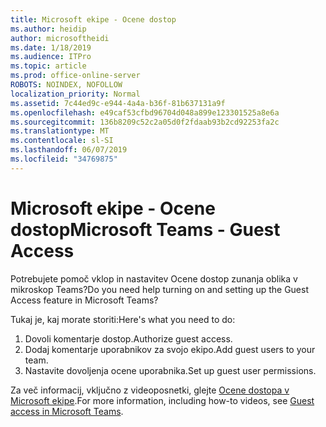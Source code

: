 ```yaml
---
title: Microsoft ekipe - Ocene dostop
ms.author: heidip
author: microsoftheidi
ms.date: 1/18/2019
ms.audience: ITPro
ms.topic: article
ms.prod: office-online-server
ROBOTS: NOINDEX, NOFOLLOW
localization_priority: Normal
ms.assetid: 7c44ed9c-e944-4a4a-b36f-81b637131a9f
ms.openlocfilehash: e49caf53cfbd96704d048a899e123301525a8e6a
ms.sourcegitcommit: 136b8209c52c2a05d0f2fdaab93b2cd92253fa2c
ms.translationtype: MT
ms.contentlocale: sl-SI
ms.lasthandoff: 06/07/2019
ms.locfileid: "34769875"
---
```

# <a name="microsoft-teams---guest-access"></a><span data-ttu-id="4076f-102">Microsoft ekipe - Ocene dostop</span><span class="sxs-lookup"><span data-stu-id="4076f-102">Microsoft Teams - Guest Access</span></span>

<span data-ttu-id="4076f-103">Potrebujete pomoč vklop in nastavitev Ocene dostop zunanja oblika v mikroskop Teams?</span><span class="sxs-lookup"><span data-stu-id="4076f-103">Do you need help turning on and setting up the Guest Access feature in Microsoft Teams?</span></span>

<span data-ttu-id="4076f-104">Tukaj je, kaj morate storiti:</span><span class="sxs-lookup"><span data-stu-id="4076f-104">Here's what you need to do:</span></span>

1. <span data-ttu-id="4076f-105">Dovoli komentarje dostop.</span><span class="sxs-lookup"><span data-stu-id="4076f-105">Authorize guest access.</span></span>
1. <span data-ttu-id="4076f-106">Dodaj komentarje uporabnikov za svojo ekipo.</span><span class="sxs-lookup"><span data-stu-id="4076f-106">Add guest users to your team.</span></span>
1. <span data-ttu-id="4076f-107">Nastavite dovoljenja ocene uporabnika.</span><span class="sxs-lookup"><span data-stu-id="4076f-107">Set up guest user permissions.</span></span>

<span data-ttu-id="4076f-108">Za več informacij, vključno z videoposnetki, glejte [Ocene dostopa v Microsoft ekipe](https://docs.microsoft.com/microsoftteams/guest-access).</span><span class="sxs-lookup"><span data-stu-id="4076f-108">For more information, including how-to videos, see [Guest access in Microsoft Teams](https://docs.microsoft.com/microsoftteams/guest-access).</span></span>

